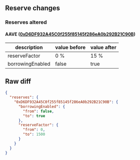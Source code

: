 ## Reserve changes

### Reserves altered

#### AAVE ([0xD6DF932A45C0f255f85145f286eA0b292B21C90B](https://polygonscan.com/address/0xD6DF932A45C0f255f85145f286eA0b292B21C90B))

| description | value before | value after |
| --- | --- | --- |
| reserveFactor | 0 % | 15 % |
| borrowingEnabled | false | true |


## Raw diff

```json
{
  "reserves": {
    "0xD6DF932A45C0f255f85145f286eA0b292B21C90B": {
      "borrowingEnabled": {
        "from": false,
        "to": true
      },
      "reserveFactor": {
        "from": 0,
        "to": 1500
      }
    }
  }
}
```